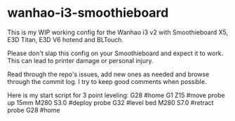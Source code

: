 # wanhao-i3-smoothieboard

This is my WIP working config for the Wanhao i3 v2 with Smoothieboard X5, E3D Titan, E3D V6 hotend and BLTouch.

Please don't slap this config on your Smoothieboard and expect it to work. This can lead to printer damage or personal injury.

Read through the repo's issues, add new ones as needed and browse through the commit log. I try to keep good comments when possible.

Here is my start script for 3 point leveling:
G28 #home
G1 Z15 #move probe up 15mm
M280 S3.0 #deploy probe
G32 #level bed
M280 S7.0 #retract probe
G28 #home
